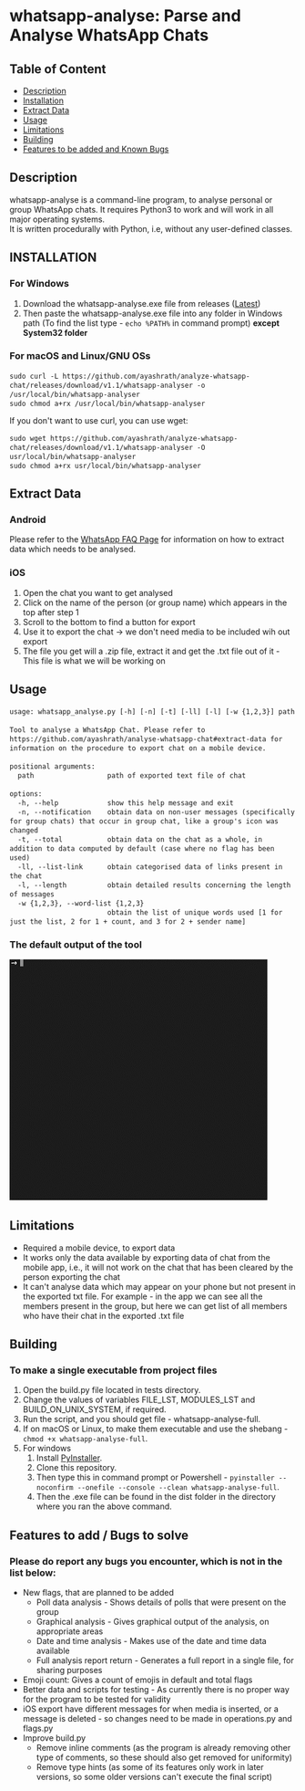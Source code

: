 # whatsapp-analyse: Parse and Analyse WhatsApp Chats

## Table of Content

- [Description](#description)
- [Installation](#installation)
- [Extract Data](#extract-data)
- [Usage](#usage)
- [Limitations](#limitations)
- [Building](#building)
- [Features to be added and Known Bugs](#features-to-add--bugs-to-solve)
## Description

whatsapp-analyse is a command-line program, to analyse personal or group WhatsApp chats. It requires Python3 to work and will work in all major operating systems.  
It is written procedurally with Python, i.e, without any user-defined classes.

## INSTALLATION

### For Windows

1. Download the whatsapp-analyse.exe file from releases ([Latest](https://github.com/ayashrath/analyze-whatsapp-chat/releases/download/v1.1/whatsapp-analyser.exe))
2. Then paste the whatsapp-analyse.exe file into any folder in Windows path (To find the list type - `echo %PATH%` in command prompt) **except System32 folder**

### For macOS and Linux/GNU OSs

    sudo curl -L https://github.com/ayashrath/analyze-whatsapp-chat/releases/download/v1.1/whatsapp-analyser -o /usr/local/bin/whatsapp-analyser
    sudo chmod a+rx /usr/local/bin/whatsapp-analyser

If you don't want to use curl, you can use wget:

    sudo wget https://github.com/ayashrath/analyze-whatsapp-chat/releases/download/v1.1/whatsapp-analyser -O usr/local/bin/whatsapp-analyser
    sudo chmod a+rx usr/local/bin/whatsapp-analyser

## Extract Data

### Android

Please refer to the [WhatsApp FAQ Page](https://faq.whatsapp.com/1180414079177245) for information on how to extract data which needs to be analysed.

### iOS

1. Open the chat you want to get analysed
2. Click on the name of the person (or group name) which appears in the top after step 1
3. Scroll to the bottom to find a button for export
4. Use it to export the chat -> we don't need media to be included wih out export
5. The file you get will a .zip file, extract it and get the .txt file out of it - This file  is what we will be working on

## Usage

    usage: whatsapp_analyse.py [-h] [-n] [-t] [-ll] [-l] [-w {1,2,3}] path

    Tool to analyse a WhatsApp Chat. Please refer to https://github.com/ayashrath/analyse-whatsapp-chat#extract-data for information on the procedure to export chat on a mobile device.

    positional arguments:
      path                  path of exported text file of chat
    
    options:
      -h, --help            show this help message and exit
      -n, --notification    obtain data on non-user messages (specifically for group chats) that occur in group chat, like a group's icon was changed
      -t, --total           obtain data on the chat as a whole, in addition to data computed by default (case where no flag has been used)
      -ll, --list-link      obtain categorised data of links present in the chat
      -l, --length          obtain detailed results concerning the length of messages
      -w {1,2,3}, --word-list {1,2,3}
                            obtain the list of unique words used [1 for just the list, 2 for 1 + count, and 3 for 2 + sender name]

### The default output of the tool
![Showcase Default Output](./media/default-flag.gif)

## Limitations

- Required a mobile device, to export data
- It works only the data available by exporting data of chat from the mobile app, i.e., it will not work on the chat that has been cleared by the person exporting the chat
- It can't analyse data which may appear on your phone but not present in the exported txt file. For example - in the app we can see all the members present in the group, but here we can get list of all members who have their chat in the exported .txt file

## Building

### To make a single executable from project files

1. Open the build.py file located in tests directory.
2. Change the values of variables FILE_LST, MODULES_LST and BUILD_ON_UNIX_SYSTEM, if required.
3. Run the script, and you should get file - whatsapp-analyse-full.
4. If on macOS or Linux, to make them executable and use the shebang - `chmod +x whatsapp-analyse-full`.
5. For windows
    1. Install [PyInstaller](https://github.com/pyinstaller/pyinstaller).
    2. Clone this repository.
    3. Then type this in command prompt or Powershell - `pyinstaller --noconfirm --onefile --console --clean whatsapp-analyse-full`.
    4. Then the .exe file can be found in the dist folder in the directory where you ran the above command.

## Features to add / Bugs to solve

### Please do report any bugs you encounter, which is not in the list below:

- New flags, that are planned to be added
  - Poll data analysis - Shows details of polls that were present on the group
  - Graphical analysis - Gives graphical output of the analysis, on appropriate areas
  - Date and time analysis - Makes use of the date and time data available
  - Full analysis report return - Generates a full report in a single file, for sharing purposes
- Emoji count: Gives a count of emojis in default and total flags
- Better data and scripts for testing - As currently there is no proper way for the program to be tested for validity
- iOS export have different messages for when media is inserted, or a message is deleted - so changes need to be made in operations.py and flags.py
- Improve build.py
  - Remove inline comments (as the program is already removing other type of comments, so these should also get removed for uniformity)
  - Remove type hints (as some of its features only work in later versions, so some older versions can't execute the final script)

